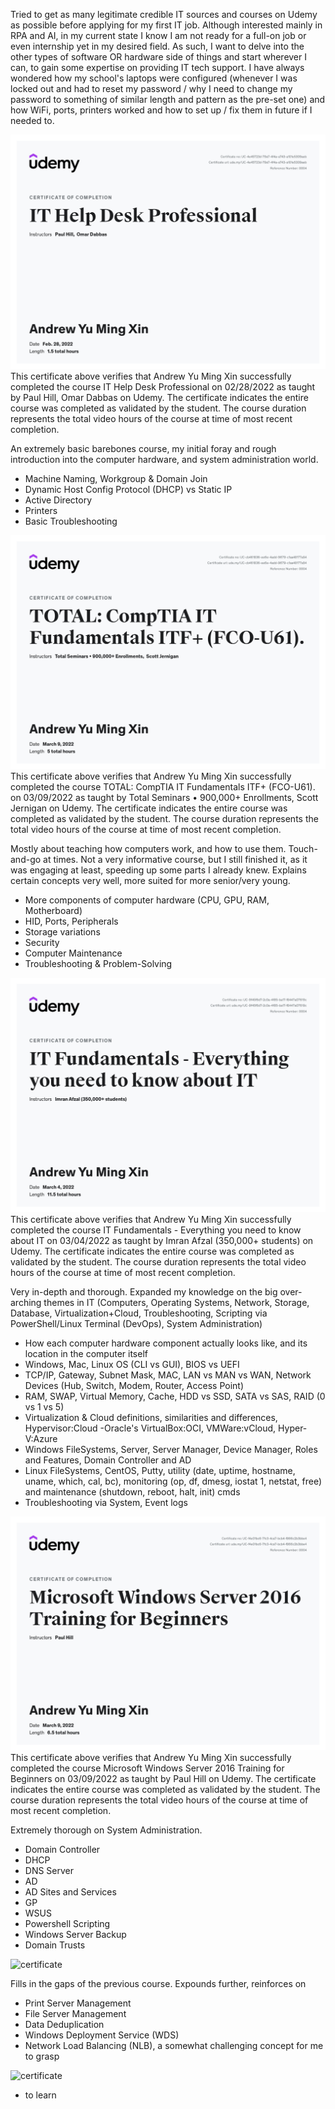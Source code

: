 Tried to get as many legitimate credible IT sources and courses on Udemy as possible before applying for my first IT job. Although interested mainly in RPA and AI, in my current state
I know I am not ready for a full-on job or even internship yet in my desired field. As such, I want to delve into the other types of software OR hardware side of things and start wherever I can, 
to gain some expertise on providing IT tech support. I have always wondered how my school's laptops were configured (whenever I was locked out and had to reset my password / why I need to change my password
to something of similar length and pattern as the pre-set one) and how WiFi, ports, printers worked and how to set up / fix them in future if I needed to.

![certificate](cert_IT_HelpDesk.jpg)
This certificate above verifies that Andrew Yu Ming Xin successfully completed the course IT Help Desk Professional on 02/28/2022 as taught by Paul Hill, Omar Dabbas on Udemy. 
The certificate indicates the entire course was completed as validated by the student. 
The course duration represents the total video hours of the course at time of most recent completion.

An extremely basic barebones course, my initial foray and rough introduction into the computer hardware, and system administration world.
- Machine Naming, Workgroup & Domain Join
- Dynamic Host Config Protocol (DHCP) vs Static IP
- Active Directory
- Printers
- Basic Troubleshooting

![certificate](cert_compTIA.jpg)
This certificate above verifies that Andrew Yu Ming Xin successfully completed the course TOTAL: CompTIA IT Fundamentals ITF+ (FCO-U61). on 03/09/2022 as taught by Total Seminars • 900,000+ Enrollments, Scott Jernigan on Udemy. 
The certificate indicates the entire course was completed as validated by the student. 
The course duration represents the total video hours of the course at time of most recent completion.

Mostly about teaching how computers work, and how to use them. Touch-and-go at times. Not a very informative course, but I still finished it, as it was engaging at least, speeding up some parts I already knew.
Explains certain concepts very well, more suited for more senior/very young.
- More components of computer hardware (CPU, GPU, RAM, Motherboard)
- HID, Ports, Peripherals
- Storage variations 
- Security
- Computer Maintenance
- Troubleshooting & Problem-Solving

![certificate](cert_IT_Fundamentals.jpg)
This certificate above verifies that Andrew Yu Ming Xin successfully completed the course IT Fundamentals - Everything you need to know about IT on 03/04/2022 as taught by Imran Afzal (350,000+ students) on Udemy. 
The certificate indicates the entire course was completed as validated by the student. 
The course duration represents the total video hours of the course at time of most recent completion.

Very in-depth and thorough. Expanded my knowledge on the big over-arching themes in IT (Computers, Operating Systems, Network, Storage, Database, Virtualization+Cloud, Troubleshooting,
Scripting via PowerShell/Linux Terminal (DevOps), System Administration)
- How each computer hardware component actually looks like, and its location in the computer itself
- Windows, Mac, Linux OS (CLI vs GUI), BIOS vs UEFI
- TCP/IP, Gateway, Subnet Mask, MAC, LAN vs MAN vs WAN, Network Devices (Hub, Switch, Modem, Router, Access Point)
- RAM, SWAP, Virtual Memory, Cache, HDD vs SSD, SATA vs SAS, RAID (0 vs 1 vs 5)
- Virtualization & Cloud definitions, similarities and differences, Hypervisor:Cloud -Oracle's VirtualBox:OCI, VMWare:vCloud, Hyper-V:Azure
- Windows FileSystems, Server, Server Manager, Device Manager, Roles and Features, Domain Controller and AD
- Linux FileSystems, CentOS, Putty,  utility (date, uptime, hostname, uname, which, cal, bc), monitoring (op, df, dmesg, iostat 1, netstat, free) and maintenance (shutdown, reboot, halt, init) cmds
- Troubleshooting via System, Event logs

![certificate](cert_MS_Windows_Server.jpg) 
This certificate above verifies that Andrew Yu Ming Xin successfully completed the course Microsoft Windows Server 2016 Training for Beginners on 03/09/2022 as taught by Paul Hill on Udemy. 
The certificate indicates the entire course was completed as validated by the student. 
The course duration represents the total video hours of the course at time of most recent completion.

Extremely thorough on System Administration. 
- Domain Controller
- DHCP
- DNS Server
- AD
- AD Sites and Services
- GP
- WSUS
- Powershell Scripting
- Windows Server Backup
- Domain Trusts

![certificate](cert_MS_Windows_Server2.jpg)

Fills in the gaps of the previous course. Expounds further, reinforces on
- Print Server Management
- File Server Management
- Data Deduplication
- Windows Deployment Service (WDS)
- Network Load Balancing (NLB), a somewhat challenging concept for me to grasp

![certificate](cert_Linux.jpg)
- to learn
